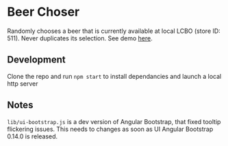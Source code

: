 # Beer Choser
Randomly chooses a beer that is currently available at local LCBO (store ID: 511). Never duplicates its selection.
See demo [here](http://rpavlovs.me/beer-chooser/).

## Development

Clone the repo and run `npm start` to install dependancies and launch a local http server


## Notes

`lib/ui-bootstrap.js` is a dev version of Angular Bootstrap, that fixed tooltip flickering issues. This needs to changes as soon as UI Angular Bootstrap 0.14.0 is released.
